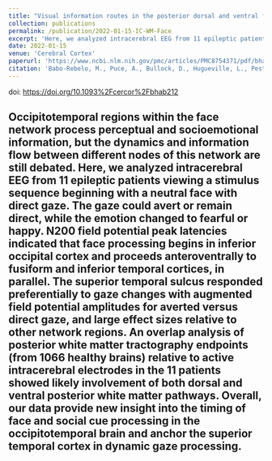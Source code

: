 ```yaml
---
title: "Visual information routes in the posterior dorsal and ventral face network studied with intracranial neurophysiology and white matter tract endpoints"
collection: publications
permalink: /publication/2022-01-15-IC-WM-Face
excerpt: 'Here, we analyzed intracerebral EEG from 11 epileptic patients viewing a stimulus sequence beginning with a neutral face with direct gaze. An overlap analysis of posterior white matter tractography endpoints (from 1066 healthy brains) relative to active intracerebral electrodes in the 11 patients showed likely involvement of both dorsal and ventral posterior white matter pathways.  <br/><br/><img src="/images/babo-rebelo2022_WordCloud.svg">'
date: 2022-01-15
venue: 'Cerebral Cortex'
paperurl: 'https://www.ncbi.nlm.nih.gov/pmc/articles/PMC8754371/pdf/bhab212.pdf'
citation: 'Babo-Rebelo, M., Puce, A., Bullock, D., Hugueville, L., Pestilli, F., Adam, C., ... & George, N. (2022). Visual information routes in the posterior dorsal and ventral face network studied with intracranial neurophysiology and white matter tract endpoints. <i>Cerebral Cortex</i>, 32(2), 342-366.'
---
```

doi: https://doi.org/10.1093%2Fcercor%2Fbhab212

Occipitotemporal regions within the face network process perceptual and socioemotional information, but the dynamics and information flow between different nodes of this network are still debated. Here, we analyzed intracerebral EEG from 11 epileptic patients viewing a stimulus sequence beginning with a neutral face with direct gaze. The gaze could avert or remain direct, while the emotion changed to fearful or happy. N200 field potential peak latencies indicated that face processing begins in inferior occipital cortex and proceeds anteroventrally to fusiform and inferior temporal cortices, in parallel. The superior temporal sulcus responded preferentially to gaze changes with augmented field potential amplitudes for averted versus direct gaze, and large effect sizes relative to other network regions. An overlap analysis of posterior white matter tractography endpoints (from 1066 healthy brains) relative to active intracerebral electrodes in the 11 patients showed likely involvement of both dorsal and ventral posterior white matter pathways. Overall, our data provide new insight into the timing of face and social cue processing in the occipitotemporal brain and anchor the superior temporal cortex in dynamic gaze processing.
---

